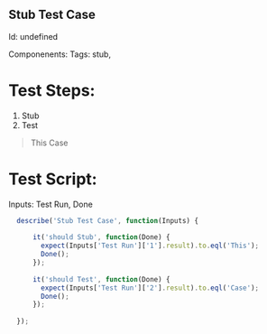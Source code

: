 Stub Test Case
-----------

Id: undefined

Componenents:
Tags: stub, 

Test Steps:
=============
1. Stub
2. Test
> This
> Case


Test Script:
=============

Inputs: Test Run, Done

```javascript
  describe('Stub Test Case', function(Inputs) {
    
      it('should Stub', function(Done) {
        expect(Inputs['Test Run']['1'].result).to.eql('This');
        Done();
      });
    
      it('should Test', function(Done) {
        expect(Inputs['Test Run']['2'].result).to.eql('Case');
        Done();
      });
    
  });
```
